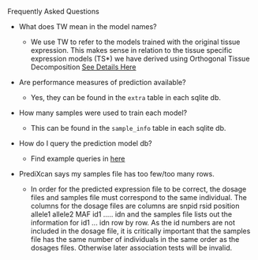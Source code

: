 Frequently Asked Questions

- What does TW mean in the model names?
  - We use TW to refer to the models trained with the original tissue
  expression. This makes sense in relation to the tissue specific
  expression models (TS*) we have derived using Orthogonal Tissue
  Decomposition [See Details Here](http://biorxiv.org/content/early/2016/03/15/043653.1)

- Are performance measures of prediction available?
  - Yes, they can be found in the `extra` table in each sqlite db.

- How many samples were used to train each model?
  - This can be found in the `sample_info` table in each sqlite db.

- How do I query the prediction model db?
  - Find example queries in
  [here](https://github.com/hakyimlab/PrediXcan/blob/master/Software/query-db.Rmd)
  
- PrediXcan says my samples file has too few/too many rows.
  - In order for the predicted expression file to be correct, the dosage
  files and samples file must correspond to the same individual.  The
  columns for the dosage files are columns are snpid rsid position
  allele1 allele2 MAF id1 ..... idn and the samples file lists out the
  information for id1 ... idn row by row.  As the id numbers are not
  included in the dosage file, it is critically important that the
  samples file has the same number of individuals in the same order as
  the dosages files.  Otherwise later association tests will be invalid.
